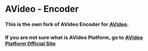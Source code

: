 # AVideo - Encoder
### This is the own fork of AVideo Encoder for <a href="https://avideo.com/" target="_blank">AVideo</a>.
### If you are not sure what is AVideo Platform, go to <a href="https://platform.avideo.com/" target="_blank">AVideo Platform Official Site</a>

